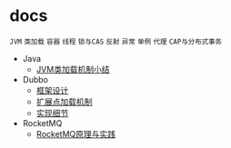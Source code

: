 # docs
`JVM` `类加载` `容器` `线程` `锁与CAS` `反射` `异常` `单例` `代理` `CAP与分布式事务`

- Java
  - [JVM类加载机制小结](java/JVM类加载机制小结.md)
- Dubbo
  - [框架设计](dubbo/design.md)
  - [扩展点加载机制](dubbo/SPI.md)
  - [实现细节](dubbo/implementation.md)
- RocketMQ
  - [RocketMQ原理与实践](rocketmq/RocketMQ.md)
